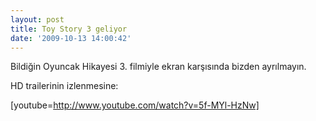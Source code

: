 ```yaml
---
layout: post
title: Toy Story 3 geliyor
date: '2009-10-13 14:00:42'
---
```


Bildiğin Oyuncak Hikayesi 3. filmiyle ekran karşısında bizden ayrılmayın.

HD trailerinin izlenmesine:

[youtube=http://www.youtube.com/watch?v=5f-MYl-HzNw]